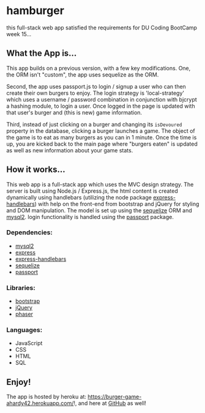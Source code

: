 # hamburger

this full-stack web app satisfied the requirements for DU Coding BootCamp week 15... 

## What the App is... 

This app builds on a previous version, with a few key modifications.  One, the ORM isn't "custom", the app uses sequelize as the ORM. 

Second, the app uses passport.js to login / signup a user who can then create their own burgers to enjoy. The login strategy is 'local-strategy' which uses a username / password combination in conjunction with bjcrypt a hashing module, to login a user. Once logged in the page is updated with that user's burger and (this is new) game information.

Third, instead of just clicking on a burger and changing its ```isDevoured``` property in the database, clicking a burger launches a game.  The object of the game is to eat as many burgers as you can in 1 minute.  Once the time is up, you are kicked back to the main page where "burgers eaten" is updated as well as new information about your game stats. 

## How it works...

This web app is a full-stack app which uses the MVC design strategy.  The server is built using Node.js / Express.js, the html content is created dynamically using handlebars (utilizing the node package [express-handlebars](https://www.npmjs.com/package/express-handlebars)) with help on the front-end from bootstrap and jQuery for styling and DOM manipulation. The model is set up using the [sequelize](https://www.npmjs.com/package/sequelize) ORM and [mysql2](https://www.npmjs.com/package/mysql2). login functionality is handled using the [passport](https://www.npmjs.com/package/passport) package. 

### Dependencies:

- [mysql2](https://www.npmjs.com/package/mysql2)
- [express](https://www.npmjs.com/package/express)
- [express-handlebars](https://www.npmjs.com/package/express-handlebars)
- [sequelize](https://www.npmjs.com/package/sequelize)
- [passport](https://www.npmjs.com/package/passport)

### Libraries:

- [bootstrap](https://getbootstrap.com/)
- [jQuery](https://jquery.com/)
- [phaser]()

### Languages: 

- JavaScript
- CSS
- HTML
- SQL

## Enjoy! 

The app is hosted by heroku at: https://burger-game-ahardy42.herokuapp.com/!, and here at [GitHub](https://github.com/ahardy42/hamburger-game) as well!
